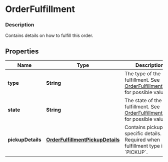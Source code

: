 
# OrderFulfillment

### Description

Contains details on how to fulfill this order.

## Properties
Name | Type | Description | Notes
------------ | ------------- | ------------- | -------------
**type** | **String** | The type of the fulfillment. See [OrderFulfillmentType](#type-orderfulfillmenttype) for possible values |  [optional]
**state** | **String** | The state of the fulfillment. See [OrderFulfillmentState](#type-orderfulfillmentstate) for possible values |  [optional]
**pickupDetails** | [**OrderFulfillmentPickupDetails**](OrderFulfillmentPickupDetails.md) | Contains pickup-specific details. Required when fulfillment type is &#x60;PICKUP&#x60;. |  [optional]



